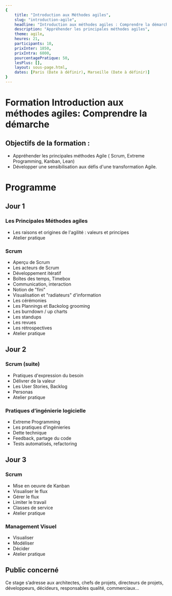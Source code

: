 ```yaml
---
{
	title: "Introduction aux Méthodes agiles", 
	slug: "introduction-agile", 
	headline: "Introduction aux méthodes agiles : Comprendre la démarche",
	description: "Appréhender les principales méthodes agiles", 
	theme: agile,
	heures: 21,
	participants: 10,
	prixInter: 1850,
	prixIntra: 6000,
	pourcentagePratique: 50,
	lesPlus: [],
	layout: sous-page.html, 
	dates: [Paris (Date à définir), Marseille (Date à définir)]
}
---
```


# Formation Introduction aux méthodes agiles: Comprendre la démarche

## Objectifs de la formation : ##

* Appréhender les principales méthodes Agile ( Scrum, Extreme Programming, Kanban, Lean)
* Développer une sensibilisation aux défis d'une transformation Agile.

# Programme #

## Jour 1 ##

### Les Principales Méthodes agiles ###
* Les raisons et origines de l'agilité : valeurs et principes
* Atelier pratique

### Scrum ###
* Aperçu de Scrum
* Les acteurs de Scrum
* Développement itératif
* Boîtes des temps, Timebox
* Communication, interaction
* Notion de "fini"
* Visualisation et "radiateurs" d'information
* Les cérémonies
* Les Plannings et Backolog grooming
* Les burndown / up charts
* Les standups
* Les revues
* Les rétrospectives
* Atelier pratique

## Jour 2 ##

### Scrum (suite) ###
* Pratiques d'expression du besoin
* Délivrer de la valeur
* Les User Stories, Backlog
* Personas
* Atelier pratique

### Pratiques d’ingénierie logicielle ### 
* Extreme Programming
* Les pratiques d'ingénieries
* Dette technique
* Feedback, partage du code
* Tests automatisés, refactoring

## Jour 3 ##

### Scrum ###

* Mise en oeuvre de Kanban
* Visualiser le flux
* Gérer le flux
* Limiter le travail
* Classes de service
* Atelier pratique

### Management Visuel ### 
* Visualiser
* Modéliser
* Décider
* Atelier pratique

## Public concerné ##
Ce stage s’adresse aux architectes, chefs de projets, directeurs de projets, développeurs, décideurs, responsables qualité, commerciaux...


